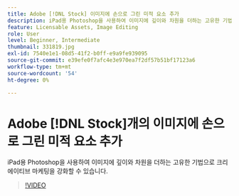 ```yaml
---
title: Adobe [!DNL Stock] 이미지에 손으로 그린 미적 요소 추가
description: iPad용 Photoshop을 사용하여 이미지에 깊이와 차원을 더하는 고유한 기법으로 크리에이티브 마케팅을 강화하세요.
feature: Licensable Assets, Image Editing
role: User
level: Beginner, Intermediate
thumbnail: 331819.jpg
exl-id: 7540e1e1-08d5-41f2-b0ff-e9a9fe939095
source-git-commit: e39efe0f7afc4e3e970ea7f2df57b51bf17123a6
workflow-type: tm+mt
source-wordcount: '54'
ht-degree: 0%

---
```


# Adobe [!DNL Stock]개의 이미지에 손으로 그린 미적 요소 추가

iPad용 Photoshop을 사용하여 이미지에 깊이와 차원을 더하는 고유한 기법으로 크리에이티브 마케팅을 강화할 수 있습니다.

>[!VIDEO](https://video.tv.adobe.com/v/331819?hidetitle=true)
